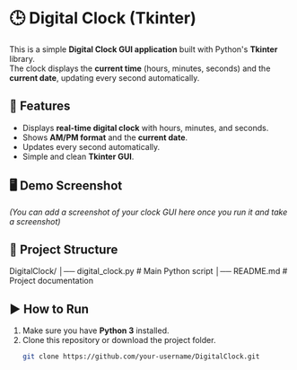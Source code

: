 # 🕒 Digital Clock (Tkinter)

This is a simple **Digital Clock GUI application** built with Python's **Tkinter** library.  
The clock displays the **current time** (hours, minutes, seconds) and the **current date**, updating every second automatically.  

## 🚀 Features
- Displays **real-time digital clock** with hours, minutes, and seconds.  
- Shows **AM/PM format** and the **current date**.  
- Updates every second automatically.  
- Simple and clean **Tkinter GUI**.  

## 🖥️ Demo Screenshot  
*(You can add a screenshot of your clock GUI here once you run it and take a screenshot)*  


## 📂 Project Structure
DigitalClock/
│── digital_clock.py # Main Python script
│── README.md # Project documentation


## ▶️ How to Run
1. Make sure you have **Python 3** installed.  
2. Clone this repository or download the project folder.  
   ```bash
   git clone https://github.com/your-username/DigitalClock.git
